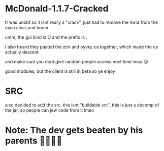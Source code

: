 # McDonald-1.1.7-Cracked
It was unobf so it isnt really a "crack", just had to remove the hwid from the main class and boom

umm, the gui bind is O and the prefix is :

I also heard they pasted the zori and oyvey ca together, which made the ca actually descent

and make sure you dont give random people access next time lmao 😉

good modules, but the client is still in beta so ye
enjoy




# SRC
also decided to add the src, this isnt "buildable src", this is just a decomp of the jar, so people can jew code from it lmao


# Note: The dev gets beaten by his parents 🙏🙏🙏🙏
